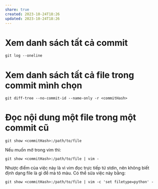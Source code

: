 ```yaml
---
share: true
created: 2023-10-24T18:26
updated: 2023-10-24T18:26
---
```

# Xem danh sách tất cả commit
```
git log --oneline
```
# Xem danh sách tất cả file trong commit mình chọn
```
git diff-tree --no-commit-id --name-only -r <commitHash>
```
# Đọc nội dung một file trong một commit cũ
```
git show <commitHash>:/path/to/file
```
Nếu muốn mở trong vim thì:
```
git show <commitHash>:/path/to/file | vim -
```
Nhược điểm của việc này là vì vim đọc trực tiếp từ stdin, nên không biết định dạng file là gì để mà tô màu. Có thể sửa việc này bằng:
```
git show <commitHash>:/path/to/file | vim -c 'set filetype=python' -
```